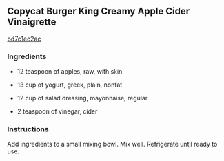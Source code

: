 ## Copycat Burger King Creamy Apple Cider Vinaigrette

[bd7c1ec2ac](http://www.food.com/recipe/copycat-burger-king-creamy-apple-cider-vinaigrette-491181)

### Ingredients

 - 12 teaspoon of apples, raw, with skin

 - 13 cup of yogurt, greek, plain, nonfat

 - 12 cup of salad dressing, mayonnaise, regular

 - 2 teaspoon of vinegar, cider

### Instructions

Add ingredients to a small mixing bowl. Mix well. Refrigerate until ready to use.